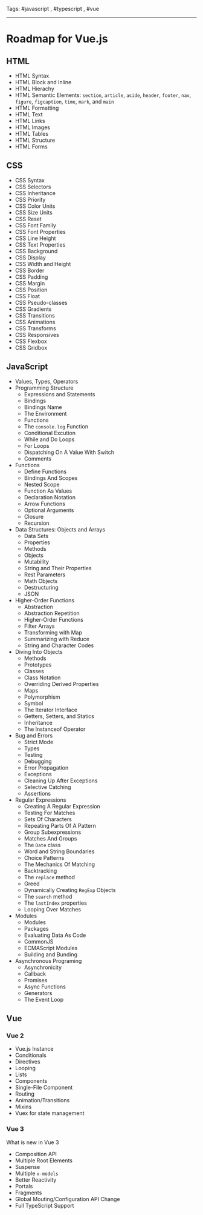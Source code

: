 Tags: #javascript , #typescript , #vue 

---

# Roadmap for Vue.js

## HTML

- HTML Syntax
- HTML Block and Inline
- HTML Hierachy
- HTML Semantic Elements: `section`, `article`, `aside`, `header`, `footer`, `nav`, `figure`, `figcaption`, `time`, `mark`, and `main`
- HTML Formatting
- HTML Text
- HTML Links
- HTML Images
- HTML Tables
- HTML Structure
- HTML Forms

## CSS

- CSS Syntax
- CSS Selectors
- CSS Inheritance
- CSS Priority
- CSS Color Units
- CSS Size Units
- CSS Reset
- CSS Font Family
- CSS Font Properties
- CSS Line Height
- CSS Text Properties
- CSS Background
- CSS Display
- CSS Width and Height
- CSS Border
- CSS Padding
- CSS Margin
- CSS Position
- CSS Float
- CSS Pseudo-classes
- CSS Gradients
- CSS Transitions
- CSS Animations
- CSS Transforms
- CSS Responsives
- CSS Flexbox
- CSS Gridbox

## JavaScript

- Values, Types, Operators
- Programming Structure
	- Expressions and Statements
	- Bindings
	- Bindings Name
	- The Environment
	- Functions
	- The `console.log` Function
	- Conditional Excution
	- While and Do Loops
	- For Loops
	- Dispatching On A Value With Switch
	- Comments
- Functions
	- Define Functions
	- Bindings And Scopes
	- Nested Scope
	- Function As Values
	- Declaration Notation
	- Arrow Functions
	- Optional Arguments
	- Closure
	- Recursion
- Data Structures: Objects and Arrays
	- Data Sets
	- Properties
	- Methods
	- Objects
	- Mutability
	- String and Their Properties
	- Rest Parameters
	- Math Objects
	- Destructuring
	- JSON
- Higher-Order Functions
	- Abstraction
	- Abstraction Repetition
	- Higher-Order Functions
	- Filter Arrays
	- Transforming with Map
	- Summarizing with Reduce
	- String and Character Codes
- Diving Into Objects
	- Methods
	- Prototypes
	- Classes
	- Class Notation
	- Overriding Derived Properties
	- Maps
	- Polymorphism
	- Symbol
	- The Iterator Interface
	- Getters, Setters, and Statics
	- Inheritance
	- The Instanceof Operator
- Bug and Errors
	- Strict Mode
	- Types
	- Testing
	- Debugging
	- Error Propagation
	- Exceptions
	- Cleaning Up After Exceptions
	- Selective Catching
	- Assertions
- Regular Expressions
	- Creating A Regular Expression
	- Testing For Matches
	- Sets Of Characters
	- Repeating Parts Of A Pattern
	- Group Subexpressions
	- Matches And Groups
	- The `Date` class
	- Word and String Boundaries
	- Choice Patterns
	- The Mechanics Of Matching
	- Backtracking
	- The `replace` method
	- Greed
	- Dynamically Creating `RegExp` Objects
	- The `search` method
	- The `lastIndex` properties
	- Looping Over Matches
- Modules
	- Modules
	- Packages
	- Evaluating Data As Code
	- CommonJS
	- ECMAScript Modules
	- Building and Bunding
- Asynchronous Programing
	- Asynchronicity
	- Callback
	- Promises
	- Async Functions
	- Generators
	- The Event Loop

## Vue

### Vue 2

- Vue.js Instance
- Conditionals
- Directives
- Looping
- Lists
- Components
- Single-File Component
- Routing
- Animation/Transitions
- Mixins
- Vuex for state management

### Vue 3

What is new in Vue 3

- Composition API
- Multiple Root Elements
- Suspense
- Multiple `v-models`
- Better Reactivity
- Portals
- Fragments
- Global Mouting/Configuration API Change
- Full TypeScript Support